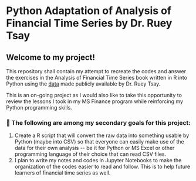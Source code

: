 # Python Adaptation of Analysis of Financial Time Series by Dr. Ruey Tsay

## Welcome to my project!

This repository shall contain my attempt to recreate the codes and answer the exercises in the Analysis of Financial Time Series book written in R into Python using the [data](https://faculty.chicagobooth.edu/ruey-s-tsay/research/analysis-of-financial-time-series) made publicly available by Dr. Ruey Tsay. 

This is an on-going project as I would also like to take this opportunity to review the lessons I took in my MS Finance program while reinforcing my Python programming skills.

### 📌 The following are among my secondary goals for this project:
1. Create a R script that will convert the raw data into something usable by Python (maybe into CSV) so that everyone can easily make use of the data for their own analysis -- be it for Python or MS Excel or other programming language of their choice that can read CSV files.
2. I plan to write my notes and codes in Jupyter Notebooks to make the organization of the codes easier to read and follow. This is to help future learners of financial time series as well.
